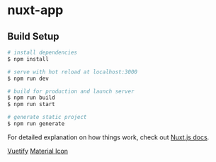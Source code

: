 # nuxt-app

## Build Setup

```bash
# install dependencies
$ npm install

# serve with hot reload at localhost:3000
$ npm run dev

# build for production and launch server
$ npm run build
$ npm run start

# generate static project
$ npm run generate
```

For detailed explanation on how things work, check out [Nuxt.js docs](https://nuxtjs.org).

[Vuetify](https://v2.vuetifyjs.com/en)
[Material Icon](https://pictogrammers.github.io/@mdi/font/1.7.22/)